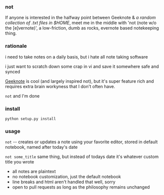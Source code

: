 ### not
If anyone is interested in the halfway point between Geeknote & *a random collection of .txt files in $HOME*, meet me in the middle with 'not (note w/o the [e]vernote)', a low-friction, dumb as rocks, evernote based notekeeping thing.


### rationale
i need to take notes on a daily basis, but i hate all note taking software

i just want to scratch down some crap in vi and save it somewhere safe and synced

[Geeknote](http://www.geeknote.me/) is cool (and largely inspired not), but it's super feature rich and requires extra brain workyness that I don't often have.

`not` and I'm done

### install
`python setup.py install`


### usage
`not` -- creates or updates a note using your favorite editor, stored in default notebook, named after today's date

`not some_title` same thing, but instead of todays date it's whatever custom title you wrote

* all notes are plaintext
* no notebook customization, just the default notebook
* line breaks and html aren't handled that well, sorry
* open to pull requests as long as the philosophy remains unchanged
